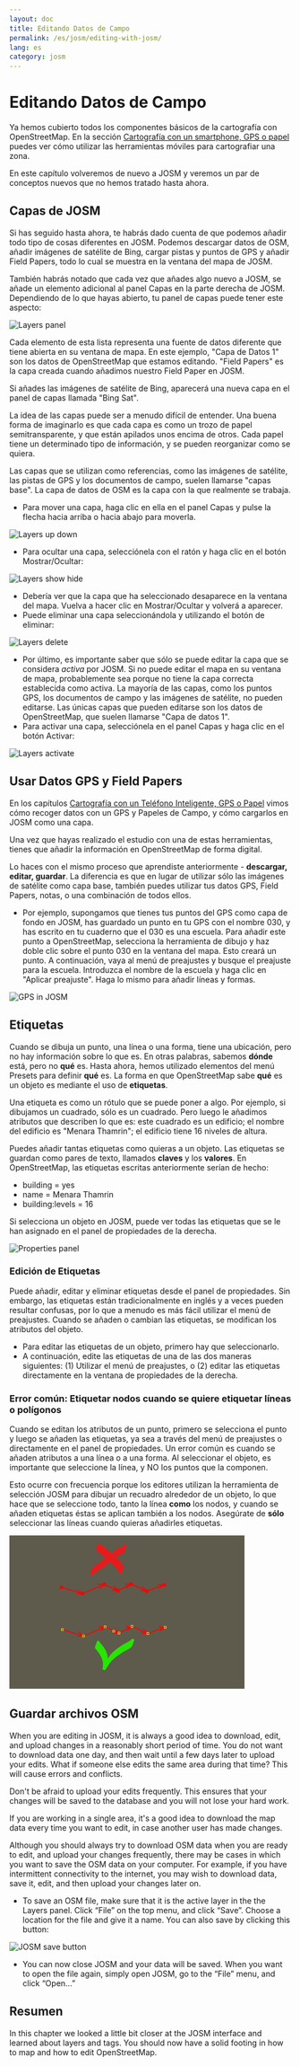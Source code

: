 ```yaml
---
layout: doc
title: Editando Datos de Campo
permalink: /es/josm/editing-with-josm/
lang: es
category: josm
---
```


Editando Datos de Campo
==================


Ya hemos cubierto todos los componentes básicos de la cartografía con OpenStreetMap. En la sección [Cartografía con un smartphone, GPS o papel](/es/mobile-mapping/) puedes ver cómo utilizar las herramientas móviles para cartografiar una zona.

En este capítulo volveremos de nuevo a JOSM y veremos un par de conceptos nuevos que no hemos tratado hasta ahora.

Capas de JOSM
-----------
Si has seguido hasta ahora, te habrás dado cuenta de que podemos añadir todo tipo de cosas diferentes en JOSM. Podemos descargar datos de OSM, añadir imágenes de satélite de Bing, cargar pistas y puntos de GPS y añadir Field Papers, todo lo cual se muestra en la ventana del mapa de JOSM.

También habrás notado que cada vez que añades algo nuevo a JOSM, se añade un elemento adicional al panel Capas en la parte derecha de JOSM. Dependiendo de lo que hayas abierto, tu panel de capas puede tener este aspecto:

![Layers panel][]

Cada elemento de esta lista representa una fuente de datos diferente que tiene abierta en su ventana de mapa. En este ejemplo, "Capa de Datos 1" son los datos de OpenStreetMap que estamos editando. "Field Papers" es la capa creada cuando añadimos nuestro Field Paper en JOSM.

Si añades las imágenes de satélite de Bing, aparecerá una nueva capa en el panel de capas llamada "Bing Sat".

La idea de las capas puede ser a menudo difícil de entender. Una buena forma de imaginarlo es que cada capa es como un trozo de papel semitransparente, y que están apilados unos encima de otros. Cada papel tiene un determinado tipo de información, y se pueden reorganizar como se quiera.

Las capas que se utilizan como referencias, como las imágenes de satélite, las pistas de GPS y los documentos de campo, suelen llamarse "capas base". La capa de datos de OSM es la capa con la que realmente se trabaja.

- Para mover una capa, haga clic en ella en el panel Capas y pulse la flecha hacia arriba o hacia abajo para moverla.

![Layers up down][]

- Para ocultar una capa, selecciónela con el ratón y haga clic en el botón Mostrar/Ocultar:

![Layers show hide][]

- Debería ver que la capa que ha seleccionado desaparece en la ventana del mapa. Vuelva a hacer clic en Mostrar/Ocultar y volverá a aparecer.
- Puede eliminar una capa seleccionándola y utilizando el botón de eliminar:

![Layers delete][]

- Por último, es importante saber que sólo se puede editar la capa que se considera *activa* por JOSM. Si no puede editar el mapa en su ventana de mapa, probablemente sea porque no tiene la capa correcta establecida como activa. La mayoría de las capas, como los puntos GPS, los documentos de campo y las imágenes de satélite, no pueden editarse. Las únicas capas que pueden editarse son los datos de OpenStreetMap, que suelen llamarse "Capa de datos 1".
- Para activar una capa, selecciónela en el panel Capas y haga clic en el botón Activar:

![Layers activate][]


Usar Datos GPS y Field Papers
-------------------------------
En los capítulos [Cartografía con un Teléfono Inteligente, GPS o Papel](/es/mobile-mapping/) vimos cómo recoger datos con un GPS y Papeles de Campo, y cómo cargarlos en JOSM como una capa.

Una vez que hayas realizado el estudio con una de estas herramientas, tienes que añadir la información en OpenStreetMap de forma digital.

Lo haces con el mismo proceso que aprendiste anteriormente - **descargar, editar, guardar**. La diferencia es que en lugar de utilizar sólo las imágenes de satélite como capa base, también puedes utilizar tus datos GPS, Field Papers, notas, o una combinación de todos ellos.

- Por ejemplo, supongamos que tienes tus puntos del GPS como capa de fondo en JOSM, has guardado un punto en tu GPS con el nombre 030, y has escrito en tu cuaderno que el 030 es una escuela. Para añadir este punto a OpenStreetMap, selecciona la herramienta de dibujo y haz doble clic sobre el punto 030 en la ventana del mapa. Esto creará un punto. A continuación, vaya al menú de preajustes y busque el preajuste para la escuela. Introduzca el nombre de la escuela y haga clic en "Aplicar preajuste". Haga lo mismo para añadir líneas y formas.

![GPS in JOSM][]

Etiquetas
----
Cuando se dibuja un punto, una línea o una forma, tiene una ubicación, pero no hay información sobre lo que es. En otras palabras, sabemos **dónde** está, pero no **qué** es. Hasta ahora, hemos utilizado elementos del menú Presets para definir **qué** es. La forma en que OpenStreetMap sabe **qué** es un objeto es mediante el uso de **etiquetas**.

Una etiqueta es como un rótulo que se puede poner a algo. Por ejemplo, si dibujamos un cuadrado, sólo es un cuadrado. Pero luego le añadimos atributos que describen lo que es: este cuadrado es un edificio; el nombre del edificio es "Menara Thamrin"; el edificio tiene 16 niveles de altura.

Puedes añadir tantas etiquetas como quieras a un objeto. Las etiquetas se guardan como pares de texto, llamados **claves** y los **valores**. En OpenStreetMap, las etiquetas escritas anteriormente serían de hecho:

-   building = yes
-   name = Menara Thamrin
-   building:levels = 16

Si selecciona un objeto en JOSM, puede ver todas las etiquetas que se le han asignado en el panel de propiedades de la derecha.

![Properties panel][]

### Edición de Etiquetas

Puede añadir, editar y eliminar etiquetas desde el panel de propiedades. Sin embargo, las etiquetas están tradicionalmente en inglés y a veces pueden resultar confusas, por lo que a menudo es más fácil utilizar el menú de preajustes. Cuando se añaden o cambian las etiquetas, se modifican los atributos del objeto.

- Para editar las etiquetas de un objeto, primero hay que seleccionarlo.
- A continuación, edite las etiquetas de una de las dos maneras siguientes: (1) Utilizar el menú de preajustes, o (2) editar las etiquetas directamente en la ventana de propiedades de la derecha.

### Error común: Etiquetar nodos cuando se quiere etiquetar líneas o polígonos

Cuando se editan los atributos de un punto, primero se selecciona el punto y luego se añaden las etiquetas, ya sea a través del menú de preajustes o directamente en el panel de propiedades. Un error común es cuando se añaden atributos a una línea o a una forma. Al seleccionar el objeto, es importante que
seleccione la línea, y NO los puntos que la componen.

Esto ocurre con frecuencia porque los editores utilizan la herramienta de selección JOSM para dibujar un recuadro alrededor de un objeto, lo que hace que se seleccione todo, tanto la línea **como** los nodos, y cuando se añaden etiquetas éstas se aplican también a los nodos. Asegúrate de **sólo** seleccionar las líneas cuando quieras añadirles etiquetas.

![Nodes mistake][]

Guardar archivos OSM
----------------
When you are editing in JOSM, it is always a good idea to download, edit, and upload changes in a reasonably short period of time. You do not want to download data one day, and then wait until a few days later to upload your edits. What if someone else edits the same area during that time? This will cause errors and conflicts.

Don't be afraid to upload your edits frequently. This ensures that your changes will be saved to the database and you will not lose your hard work.

If you are working in a single area, it's a good idea to download the map data every time you want to edit, in case another user has made changes.

Although you should always try to download OSM data when you are ready to edit, and upload your changes frequently, there may be cases in which you want to save the OSM data on your computer. For example, if you have intermittent connectivity to the internet, you may wish to download data, save it, edit, and then upload your changes later on.

-   To save an OSM file, make sure that it is the active layer in the the Layers panel. Click “File” on the top menu, and click “Save”. Choose a location for the file and give it a name. You can also save by clicking this button:

![JOSM save button][]

-   You can now close JOSM and your data will be saved. When you want to open the file again, simply open JOSM, go to the “File” menu, and click “Open...”

Resumen
-------
In this chapter we looked a little bit closer at the JOSM interface and learned about layers and tags. You should now have a solid footing in how to map and how to edit OpenStreetMap.


[Layers panel]: /images/josm/josm_layers-panel.png
[Layers up down]: /images/josm/josm_layers-panel-up-down.png
[Layers show hide]: /images/josm/josm_layers-panel-show-hide.png
[Layers delete]: /images/josm/josm_layers-panel-delete.png
[Layers activate]: /images/josm/josm_layers-panel-activate.png
[GPS in JOSM]: /images/josm/josm_gps-layer.png
[Properties panel]: /images/josm/josm_properties-panel.png
[Nodes mistake]: /images/josm/josm_nodes-selected-mistake.png
[JOSM save button]: /images/josm/josm_save-button.png